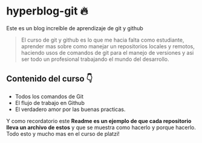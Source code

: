 # hyperblog-git 🔥
Este es un blog increíble de aprendizaje de git y github
>El curso de git y github es lo que me hacia falta como estudiante, aprender mas sobre como manejar un repositorios locales y remotos, haciendo usos de comandos de git para el manejo de versiones y asi ser todo un profesional trabajando el mundo del desarrollo.

## Contenido del curso 👇
* Todos los comandos de Git
* El flujo de trabajo en Github
* El verdadero amor por las buenas practicas.

Y como recordatorio este **Readme es un ejemplo de que cada repositorio lleva un archivo de estos** y que se muestra como hacerlo y porque hacerlo. Todo esto y mucho mas en el curso de platzi!